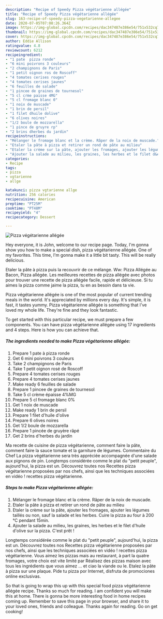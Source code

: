 ```yaml
---
description: "Recipe of Speedy Pizza végétarienne allégée"
title: "Recipe of Speedy Pizza végétarienne allégée"
slug: 163-recipe-of-speedy-pizza-vegetarienne-allegee
date: 2020-07-05T07:08:26.364Z
image: https://img-global.cpcdn.com/recipes/dac347487e386e54/751x532cq70/pizza-vegetarienne-allegee-photo-principale-de-la-recette.jpg
thumbnail: https://img-global.cpcdn.com/recipes/dac347487e386e54/751x532cq70/pizza-vegetarienne-allegee-photo-principale-de-la-recette.jpg
cover: https://img-global.cpcdn.com/recipes/dac347487e386e54/751x532cq70/pizza-vegetarienne-allegee-photo-principale-de-la-recette.jpg
author: Eddie Allison
ratingvalue: 4.8
reviewcount: 6212
recipeingredient:
- "1 pate  pizza ronde"
- "6 mini poivrons 3 couleurs"
- "2 champignons de Paris"
- "1 petit oignon ros de Roscoff"
- "4 tomates cerises rouges"
- "4 tomates cerises jaunes"
- "6 feuilles de salade"
- "1 pincee de graines de tournesol"
- "5 cl crme paisse 4MG"
- "5 cl fromage blanc 0"
- "1 noix de muscade"
- "1 brin de persil"
- "1 filet dhuile dolive"
- "6 olives noires"
- "1/2 boule de mozzarella"
- "1 pince de gruyre rp"
- "2 brins dherbes du jardin"
recipeinstructions:
- "Mélanger le fromage blanc et la crème. Râper de la noix de muscade."
- "Etaler la pâte à pizza et retirer un rond de pâte au milieu"
- "Etaler la crème sur la pâte, ajouter les fromages, ajouter les légumes taillés ou non, sauf la salade et les herbes. Cuire la pizza au four à 200 °C pendant 15min."
- "Ajouter la salade au milieu, les graines, les herbes et le filet d&#39;huile d&#39;olive sur la pizza. C&#39;est prêt !"
categories:
- Recipe
tags:
- pizza
- vgtarienne
- allge

katakunci: pizza vgtarienne allge 
nutrition: 256 calories
recipecuisine: American
preptime: "PT25M"
cooktime: "PT48M"
recipeyield: "4"
recipecategory: Dessert

---
```



![Pizza végétarienne allégée](https://img-global.cpcdn.com/recipes/dac347487e386e54/751x532cq70/pizza-vegetarienne-allegee-photo-principale-de-la-recette.jpg)

Hey everyone, it is John, welcome to our recipe page. Today, I'm gonna show you how to make a special dish, pizza végétarienne allégée. One of my favorites. This time, I'm gonna make it a little bit tasty. This will be really delicious.

Etaler la pâte à pizza puis la recouvrir de ce mélange. Ww: Pizza Allégée au Bacon, Pizza allégée. Les meilleures recettes de pizza allégée avec photos pour trouver une recette de pizza allégée facile, rapide et délicieuse. Si tu aimes la pizza comme jaime la pizza, tu en as besoin dans ta vie.

Pizza végétarienne allégée is one of the most popular of current trending meals in the world. It's appreciated by millions every day. It's simple, it is fast, it tastes yummy. Pizza végétarienne allégée is something that I've loved my whole life. They're fine and they look fantastic.


To get started with this particular recipe, we must prepare a few components. You can have pizza végétarienne allégée using 17 ingredients and 4 steps. Here is how you can achieve that.

<!--inarticleads1-->

##### The ingredients needed to make Pizza végétarienne allégée:

1. Prepare 1 pate à pizza ronde
1. Get 6 mini poivrons 3 couleurs
1. Take 2 champignons de Paris
1. Take 1 petit oignon rosé de Roscoff
1. Prepare 4 tomates cerises rouges
1. Prepare 4 tomates cerises jaunes
1. Make ready 6 feuilles de salade
1. Prepare 1 pincee de graines de tournesol
1. Take 5 cl crème épaisse 4%MG
1. Prepare 5 cl fromage blanc 0%
1. Get 1 noix de muscade
1. Make ready 1 brin de persil
1. Prepare 1 filet d&#39;huile d&#39;olive
1. Prepare 6 olives noires
1. Get 1/2 boule de mozzarella
1. Prepare 1 pincée de gruyère râpé
1. Get 2 brins d&#39;herbes du jardin


Ma recette de cuisine de pizza végétarienne, comment faire la pâte, comment faire la sauce tomate et la garniture de légumes. Commentaire du Chef La pizza végétarienne sera très appréciée accompagnée d&#39;une salade aux pignons de pin. Longtemps considérée comme le plat du &#34;petit peuple&#34;, aujourd&#39;hui, la pizza est un. Découvrez toutes nos Recettes pizza végétarienne proposées par nos chefs, ainsi que les techniques associées en vidéo ! recettes pizza végétarienne. 

<!--inarticleads2-->

##### Steps to make Pizza végétarienne allégée:

1. Mélanger le fromage blanc et la crème. Râper de la noix de muscade.
1. Etaler la pâte à pizza et retirer un rond de pâte au milieu
1. Etaler la crème sur la pâte, ajouter les fromages, ajouter les légumes taillés ou non, sauf la salade et les herbes. Cuire la pizza au four à 200 °C pendant 15min.
1. Ajouter la salade au milieu, les graines, les herbes et le filet d&#39;huile d&#39;olive sur la pizza. C&#39;est prêt !


Longtemps considérée comme le plat du &#34;petit peuple&#34;, aujourd&#39;hui, la pizza est un. Découvrez toutes nos Recettes pizza végétarienne proposées par nos chefs, ainsi que les techniques associées en vidéo ! recettes pizza végétarienne. Vous aimez les pizzas mais au restaurant, à part la quatre fromages, votre choix est vite limité par Réalisez des pizzas maison avec tous les ingrédients que vous aimez … et ciao la viande ou le. Etalez la pâte à pizza sur une plaque. Pide tu pizza por Internet, disfruta de promociones online exclusivas. 

So that is going to wrap this up with this special food pizza végétarienne allégée recipe. Thanks so much for reading. I am confident you will make this at home. There is gonna be more interesting food in home recipes coming up. Remember to save this page in your browser, and share it to your loved ones, friends and colleague. Thanks again for reading. Go on get cooking!
